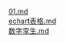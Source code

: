 [01.md](/blog/other//work/01.md/)<br/>[echart表格.md](/blog/other//work/echart表格.md/)<br/>[数字孪生.md](/blog/other//work/数字孪生.md/)<br/>